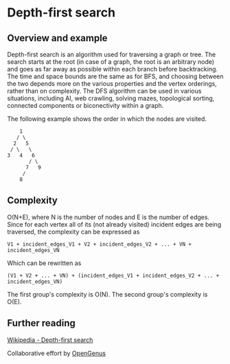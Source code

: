 # Depth-first search
## Overview and example
Depth-first search is an algorithm used for traversing a graph or tree. The search starts at the root (in case of a graph, the root is an arbitrary node) and goes as far away as possible within each branch before backtracking. The time and space bounds are the same as for BFS, and choosing between the two depends more on the various properties and the vertex orderings, rather than on complexity. The DFS algorithm can be used in various situations, including AI, web crawling, solving mazes, topological sorting, connected components or biconectivity within a graph.

The following example shows the order in which the nodes are visited.
```
    1
   / \
  2   5
 / \   \
3   4   6
       / \
      7   9
     /
    8
```

## Complexity
O(N+E), where N is the number of nodes and E is the number of edges. Since for each vertex all of its (not already visited) incident edges are being traversed, the complexity can be expressed as
```
V1 + incident_edges_V1 + V2 + incident_edges_V2 + ... + VN + incident_edges_VN
```
Which can be rewritten as
```
(V1 + V2 + ... + VN) + (incident_edges_V1 + incident_edges_V2 + ... + incident_edges_VN)
```
The first group's complexity is O(N). The second group's complexity is O(E).

## Further reading
[Wikipedia - Depth-first search](https://en.wikipedia.org/wiki/Depth-first_search)

Collaborative effort by [OpenGenus](https://github.com/opengenus)
